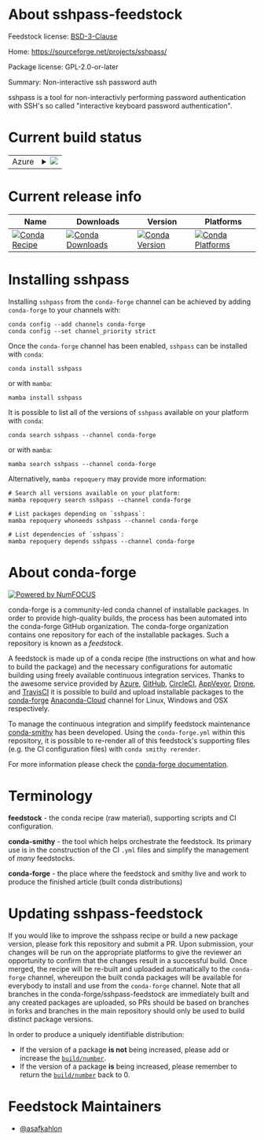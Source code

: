 About sshpass-feedstock
=======================

Feedstock license: [BSD-3-Clause](https://github.com/conda-forge/sshpass-feedstock/blob/main/LICENSE.txt)

Home: https://sourceforge.net/projects/sshpass/

Package license: GPL-2.0-or-later

Summary: Non-interactive ssh password auth

sshpass is a tool for non-interactivly performing password authentication
with SSH's so called "interactive keyboard password authentication".


Current build status
====================


<table>
    
  <tr>
    <td>Azure</td>
    <td>
      <details>
        <summary>
          <a href="https://dev.azure.com/conda-forge/feedstock-builds/_build/latest?definitionId=9012&branchName=main">
            <img src="https://dev.azure.com/conda-forge/feedstock-builds/_apis/build/status/sshpass-feedstock?branchName=main">
          </a>
        </summary>
        <table>
          <thead><tr><th>Variant</th><th>Status</th></tr></thead>
          <tbody><tr>
              <td>linux_64</td>
              <td>
                <a href="https://dev.azure.com/conda-forge/feedstock-builds/_build/latest?definitionId=9012&branchName=main">
                  <img src="https://dev.azure.com/conda-forge/feedstock-builds/_apis/build/status/sshpass-feedstock?branchName=main&jobName=linux&configuration=linux%20linux_64_" alt="variant">
                </a>
              </td>
            </tr><tr>
              <td>osx_64</td>
              <td>
                <a href="https://dev.azure.com/conda-forge/feedstock-builds/_build/latest?definitionId=9012&branchName=main">
                  <img src="https://dev.azure.com/conda-forge/feedstock-builds/_apis/build/status/sshpass-feedstock?branchName=main&jobName=osx&configuration=osx%20osx_64_" alt="variant">
                </a>
              </td>
            </tr><tr>
              <td>osx_arm64</td>
              <td>
                <a href="https://dev.azure.com/conda-forge/feedstock-builds/_build/latest?definitionId=9012&branchName=main">
                  <img src="https://dev.azure.com/conda-forge/feedstock-builds/_apis/build/status/sshpass-feedstock?branchName=main&jobName=osx&configuration=osx%20osx_arm64_" alt="variant">
                </a>
              </td>
            </tr>
          </tbody>
        </table>
      </details>
    </td>
  </tr>
</table>

Current release info
====================

| Name | Downloads | Version | Platforms |
| --- | --- | --- | --- |
| [![Conda Recipe](https://img.shields.io/badge/recipe-sshpass-green.svg)](https://anaconda.org/conda-forge/sshpass) | [![Conda Downloads](https://img.shields.io/conda/dn/conda-forge/sshpass.svg)](https://anaconda.org/conda-forge/sshpass) | [![Conda Version](https://img.shields.io/conda/vn/conda-forge/sshpass.svg)](https://anaconda.org/conda-forge/sshpass) | [![Conda Platforms](https://img.shields.io/conda/pn/conda-forge/sshpass.svg)](https://anaconda.org/conda-forge/sshpass) |

Installing sshpass
==================

Installing `sshpass` from the `conda-forge` channel can be achieved by adding `conda-forge` to your channels with:

```
conda config --add channels conda-forge
conda config --set channel_priority strict
```

Once the `conda-forge` channel has been enabled, `sshpass` can be installed with `conda`:

```
conda install sshpass
```

or with `mamba`:

```
mamba install sshpass
```

It is possible to list all of the versions of `sshpass` available on your platform with `conda`:

```
conda search sshpass --channel conda-forge
```

or with `mamba`:

```
mamba search sshpass --channel conda-forge
```

Alternatively, `mamba repoquery` may provide more information:

```
# Search all versions available on your platform:
mamba repoquery search sshpass --channel conda-forge

# List packages depending on `sshpass`:
mamba repoquery whoneeds sshpass --channel conda-forge

# List dependencies of `sshpass`:
mamba repoquery depends sshpass --channel conda-forge
```


About conda-forge
=================

[![Powered by
NumFOCUS](https://img.shields.io/badge/powered%20by-NumFOCUS-orange.svg?style=flat&colorA=E1523D&colorB=007D8A)](https://numfocus.org)

conda-forge is a community-led conda channel of installable packages.
In order to provide high-quality builds, the process has been automated into the
conda-forge GitHub organization. The conda-forge organization contains one repository
for each of the installable packages. Such a repository is known as a *feedstock*.

A feedstock is made up of a conda recipe (the instructions on what and how to build
the package) and the necessary configurations for automatic building using freely
available continuous integration services. Thanks to the awesome service provided by
[Azure](https://azure.microsoft.com/en-us/services/devops/), [GitHub](https://github.com/),
[CircleCI](https://circleci.com/), [AppVeyor](https://www.appveyor.com/),
[Drone](https://cloud.drone.io/welcome), and [TravisCI](https://travis-ci.com/)
it is possible to build and upload installable packages to the
[conda-forge](https://anaconda.org/conda-forge) [Anaconda-Cloud](https://anaconda.org/)
channel for Linux, Windows and OSX respectively.

To manage the continuous integration and simplify feedstock maintenance
[conda-smithy](https://github.com/conda-forge/conda-smithy) has been developed.
Using the ``conda-forge.yml`` within this repository, it is possible to re-render all of
this feedstock's supporting files (e.g. the CI configuration files) with ``conda smithy rerender``.

For more information please check the [conda-forge documentation](https://conda-forge.org/docs/).

Terminology
===========

**feedstock** - the conda recipe (raw material), supporting scripts and CI configuration.

**conda-smithy** - the tool which helps orchestrate the feedstock.
                   Its primary use is in the construction of the CI ``.yml`` files
                   and simplify the management of *many* feedstocks.

**conda-forge** - the place where the feedstock and smithy live and work to
                  produce the finished article (built conda distributions)


Updating sshpass-feedstock
==========================

If you would like to improve the sshpass recipe or build a new
package version, please fork this repository and submit a PR. Upon submission,
your changes will be run on the appropriate platforms to give the reviewer an
opportunity to confirm that the changes result in a successful build. Once
merged, the recipe will be re-built and uploaded automatically to the
`conda-forge` channel, whereupon the built conda packages will be available for
everybody to install and use from the `conda-forge` channel.
Note that all branches in the conda-forge/sshpass-feedstock are
immediately built and any created packages are uploaded, so PRs should be based
on branches in forks and branches in the main repository should only be used to
build distinct package versions.

In order to produce a uniquely identifiable distribution:
 * If the version of a package **is not** being increased, please add or increase
   the [``build/number``](https://docs.conda.io/projects/conda-build/en/latest/resources/define-metadata.html#build-number-and-string).
 * If the version of a package **is** being increased, please remember to return
   the [``build/number``](https://docs.conda.io/projects/conda-build/en/latest/resources/define-metadata.html#build-number-and-string)
   back to 0.

Feedstock Maintainers
=====================

* [@asafkahlon](https://github.com/asafkahlon/)

